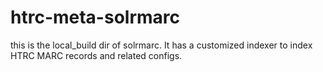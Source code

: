 htrc-meta-solrmarc
==================

this is the local_build dir of solrmarc. It has a customized indexer to index HTRC MARC records and related configs.  
